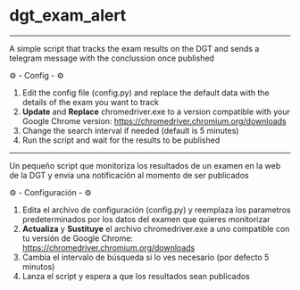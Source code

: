 # dgt_exam_alert

--------------------------------------------------------------------------------------------

A simple script that tracks the exam results on the DGT and sends a telegram message with the conclussion once published

⚙️ - Config - ⚙️

1. Edit the config file (config.py) and replace the default data with the details of the exam you want to track
2. **Update** and **Replace** chromedriver.exe to a version compatible with your Google Chrome version: https://chromedriver.chromium.org/downloads
3. Change the search interval if needed (default is 5 minutes)
4. Run the script and wait for the results to be published

--------------------------------------------------------------------------------------------

Un pequeño script que monitoriza los resultados de un examen en la web de la DGT y envía una notificación al momento de ser publicados

⚙️ - Configuración - ⚙️

1. Edita el archivo de configuración (config.py) y reemplaza los parametros predeterminados por los datos del examen que quieres monitorizar
2. **Actualiza** y **Sustituye** el archivo chromedriver.exe a uno compatible con tu versión de Google Chrome: https://chromedriver.chromium.org/downloads
3. Cambia el intervalo de búsqueda si lo ves necesario (por defecto 5 minutos)
4. Lanza el script y espera a que los resultados sean publicados
